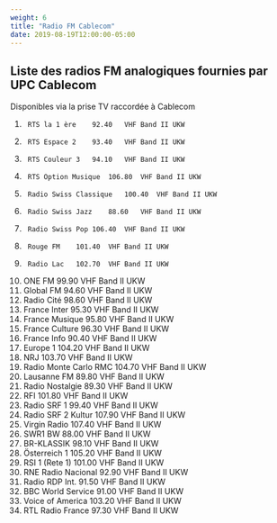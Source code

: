 ```yaml
---
weight: 6
title: "Radio FM Cablecom"
date: 2019-08-19T12:00:00-05:00
---
```

Liste des radios FM analogiques fournies par UPC Cablecom
---
Disponibles via la prise TV raccordée à Cablecom

1.		RTS la 1 ère	92.40	VHF Band II	UKW
2.		RTS Espace 2	93.40	VHF Band II	UKW
3.		RTS Couleur 3	94.10	VHF Band II	UKW
4.		RTS Option Musique	106.80	VHF Band II	UKW
5.		Radio Swiss Classique	100.40	VHF Band II	UKW
6.		Radio Swiss Jazz	88.60	VHF Band II	UKW
7.		Radio Swiss Pop	106.40	VHF Band II	UKW
8.		Rouge FM	101.40	VHF Band II	UKW
9.		Radio Lac	102.70	VHF Band II	UKW
10.	  ONE FM	99.90	VHF Band II	UKW
11.	  Global FM	94.60	VHF Band II	UKW
12.	  Radio Cité	98.60	VHF Band II	UKW
13.	  France Inter	95.30	VHF Band II	UKW
14.	  France Musique	95.80	VHF Band II	UKW
15.	  France Culture	96.30	VHF Band II	UKW
16.	  France Info	90.40	VHF Band II	UKW
17.	  Europe 1	104.20	VHF Band II	UKW
18.	  NRJ	103.70	VHF Band II	UKW
19.	  Radio Monte Carlo RMC	104.70	VHF Band II	UKW
20.	  Lausanne FM	89.80	VHF Band II	UKW
21.	  Radio Nostalgie	89.30	VHF Band II	UKW
22.	  RFI	101.80	VHF Band II	UKW
23.	  Radio SRF 1	99.40	VHF Band II	UKW
24.	  Radio SRF 2 Kultur	107.90	VHF Band II	UKW
25.	  Virgin Radio	107.40	VHF Band II	UKW
26.	  SWR1 BW	88.00	VHF Band II	UKW
27.	  BR-KLASSIK	98.10	VHF Band II	UKW
28.	  Österreich 1	105.20	VHF Band II	UKW
29.	  RSI 1 (Rete 1)	101.00	VHF Band II	UKW
30.	  RNE Radio Nacional	92.90	VHF Band II	UKW
31.	  Radio RDP Int.	91.50	VHF Band II	UKW
32.	  BBC World Service	91.00	VHF Band II	UKW
33.	  Voice of America	103.20	VHF Band II	UKW
34.	  RTL Radio France	97.30	VHF Band II	UKW
